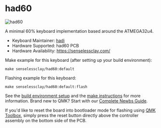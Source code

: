 # had60

![had60](https://i.imgur.com/Q0AtIAgh.jpg)

A minimal 60% keyboard implementation based around the ATMEGA32u4. 

* Keyboard Maintainer: [hadi](https://github.com/senselessclay)
* Hardware Supported: had60 PCB
* Hardware Availability: https://senselessclay.com/

Make example for this keyboard (after setting up your build environment):

    make senselessclay/had60:default

Flashing example for this keyboard:

    make senselessclay/had60:default:flash

See the [build environment setup](https://docs.qmk.fm/#/getting_started_build_tools) and the [make instructions](https://docs.qmk.fm/#/getting_started_make_guide) for more information. Brand new to QMK? Start with our [Complete Newbs Guide](https://docs.qmk.fm/#/newbs).

If you'd like to reset the board into bootloader mode for flashing using [QMK Toolbox](https://github.com/qmk/qmk_toolbox), simply press the reset button directly above the controller assembly on the bottom side of the PCB.
